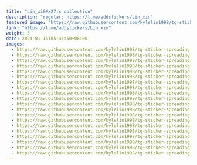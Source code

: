 ```yaml
---
title: "Lin_xi&#x27;s collection"
description: "regular: https://t.me/addstickers/Lin_xin"
featured_image: "https://raw.githubusercontent.com/kylelin1998/tg-sticker-spreading-worldwide-images/main/img/b5df6ea6-67a1-4c15-bbcc-c91e02d76773.jpg"
link: "https://t.me/addstickers/Lin_xin"
weight: 3
date: 2024-01-15T05:45:50+08:00
images:
  - https://raw.githubusercontent.com/kylelin1998/tg-sticker-spreading-worldwide-images/main/img/b5df6ea6-67a1-4c15-bbcc-c91e02d76773.jpg
  - https://raw.githubusercontent.com/kylelin1998/tg-sticker-spreading-worldwide-images/main/img/e3e05943-2d69-45cd-b2e3-f3cff17a8018.jpg
  - https://raw.githubusercontent.com/kylelin1998/tg-sticker-spreading-worldwide-images/main/img/fdd0bea5-fc28-43f1-8471-c908a2cd85eb.jpg
  - https://raw.githubusercontent.com/kylelin1998/tg-sticker-spreading-worldwide-images/main/img/74ad6760-450b-4284-aa47-a305946a1aa9.jpg
  - https://raw.githubusercontent.com/kylelin1998/tg-sticker-spreading-worldwide-images/main/img/fe93d45f-0335-4444-8b0d-08572c42d5ef.jpg
  - https://raw.githubusercontent.com/kylelin1998/tg-sticker-spreading-worldwide-images/main/img/c872f66c-9756-41b0-8ff3-16b435c769b7.jpg
  - https://raw.githubusercontent.com/kylelin1998/tg-sticker-spreading-worldwide-images/main/img/34bc732c-3822-4210-8a69-e53805890b9d.jpg
  - https://raw.githubusercontent.com/kylelin1998/tg-sticker-spreading-worldwide-images/main/img/ce2f36b8-7e1b-47da-a9a4-c8a25e0d7515.jpg
  - https://raw.githubusercontent.com/kylelin1998/tg-sticker-spreading-worldwide-images/main/img/e3fab926-40a6-4d8a-bc0f-94f6798bec0d.jpg
  - https://raw.githubusercontent.com/kylelin1998/tg-sticker-spreading-worldwide-images/main/img/76fe9f51-d07d-419e-b83f-6e502d50fd19.jpg
  - https://raw.githubusercontent.com/kylelin1998/tg-sticker-spreading-worldwide-images/main/img/c1c8a2c0-7ccf-4a6d-9b56-e6b43b6a1f53.jpg
  - https://raw.githubusercontent.com/kylelin1998/tg-sticker-spreading-worldwide-images/main/img/429d7efb-d749-42cf-a923-6bb8067a7460.jpg
  - https://raw.githubusercontent.com/kylelin1998/tg-sticker-spreading-worldwide-images/main/img/74f5b374-6a4a-4ea6-8a67-534cb3a7f6d6.jpg
  - https://raw.githubusercontent.com/kylelin1998/tg-sticker-spreading-worldwide-images/main/img/17fd2ade-d805-4c70-be59-39077d29abc0.jpg
  - https://raw.githubusercontent.com/kylelin1998/tg-sticker-spreading-worldwide-images/main/img/a50e0f37-4096-44e4-8a72-719be44b271c.jpg
  - https://raw.githubusercontent.com/kylelin1998/tg-sticker-spreading-worldwide-images/main/img/a6d27328-27d2-42fc-a558-4181ad673f39.jpg
  - https://raw.githubusercontent.com/kylelin1998/tg-sticker-spreading-worldwide-images/main/img/03c1453e-e604-4dde-9db1-57824092a929.jpg
  - https://raw.githubusercontent.com/kylelin1998/tg-sticker-spreading-worldwide-images/main/img/4d552324-82f9-4b99-9d73-71242dc2da5f.jpg
  - https://raw.githubusercontent.com/kylelin1998/tg-sticker-spreading-worldwide-images/main/img/562bc969-7385-4865-8285-d71d1177ed9c.jpg
  - https://raw.githubusercontent.com/kylelin1998/tg-sticker-spreading-worldwide-images/main/img/17bb5049-fe62-4378-8a96-d43522665cf5.jpg
---
```

